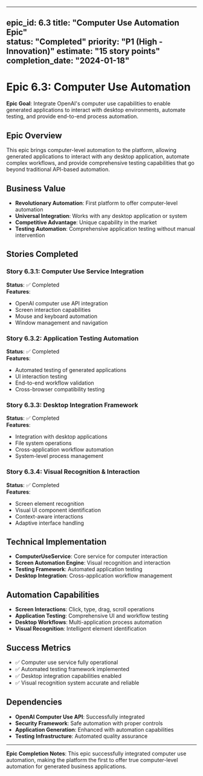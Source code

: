 
---
epic_id: 6.3
title: "Computer Use Automation Epic"  
status: "Completed"
priority: "P1 (High - Innovation)"
estimate: "15 story points"
completion_date: "2024-01-18"
---

# Epic 6.3: Computer Use Automation

**Epic Goal**: Integrate OpenAI's computer use capabilities to enable generated applications to interact with desktop environments, automate testing, and provide end-to-end process automation.

## Epic Overview

This epic brings computer-level automation to the platform, allowing generated applications to interact with any desktop application, automate complex workflows, and provide comprehensive testing capabilities that go beyond traditional API-based automation.

## Business Value

- **Revolutionary Automation**: First platform to offer computer-level automation
- **Universal Integration**: Works with any desktop application or system
- **Competitive Advantage**: Unique capability in the market
- **Testing Automation**: Comprehensive application testing without manual intervention

## Stories Completed

### Story 6.3.1: Computer Use Service Integration
**Status**: ✅ Completed  
**Features**:
- OpenAI computer use API integration
- Screen interaction capabilities
- Mouse and keyboard automation
- Window management and navigation

### Story 6.3.2: Application Testing Automation
**Status**: ✅ Completed  
**Features**:
- Automated testing of generated applications
- UI interaction testing
- End-to-end workflow validation
- Cross-browser compatibility testing

### Story 6.3.3: Desktop Integration Framework
**Status**: ✅ Completed  
**Features**:
- Integration with desktop applications
- File system operations
- Cross-application workflow automation
- System-level process management

### Story 6.3.4: Visual Recognition & Interaction
**Status**: ✅ Completed  
**Features**:
- Screen element recognition
- Visual UI component identification
- Context-aware interactions
- Adaptive interface handling

## Technical Implementation

- **ComputerUseService**: Core service for computer interaction
- **Screen Automation Engine**: Visual recognition and interaction
- **Testing Framework**: Automated application testing
- **Desktop Integration**: Cross-application workflow management

## Automation Capabilities

- **Screen Interactions**: Click, type, drag, scroll operations
- **Application Testing**: Comprehensive UI and workflow testing
- **Desktop Workflows**: Multi-application process automation
- **Visual Recognition**: Intelligent element identification

## Success Metrics

- ✅ Computer use service fully operational
- ✅ Automated testing framework implemented
- ✅ Desktop integration capabilities enabled
- ✅ Visual recognition system accurate and reliable

## Dependencies

- **OpenAI Computer Use API**: Successfully integrated
- **Security Framework**: Safe automation with proper controls
- **Application Generation**: Enhanced with automation capabilities
- **Testing Infrastructure**: Automated quality assurance

---

**Epic Completion Notes**: This epic successfully integrated computer use automation, making the platform the first to offer true computer-level automation for generated business applications.
